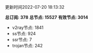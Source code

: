 更新时间2022-07-20 18:13:32

**总订阅: 378**
**总节点: 15527**
**有效节点: 3014**
- v2ray节点: 1841
- ss节点: 924
- ssr节点: 7
- trojan节点: 242

